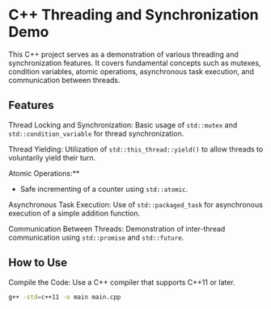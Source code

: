 # C++ Threading and Synchronization Demo

This C++ project serves as a demonstration of various threading and synchronization features. It covers fundamental concepts such as mutexes, condition variables, atomic operations, asynchronous task execution, and communication between threads.

## Features

Thread Locking and Synchronization:
    Basic usage of `std::mutex` and `std::condition_variable` for thread synchronization.

 Thread Yielding:
    Utilization of `std::this_thread::yield()` to allow threads to voluntarily yield their turn.

 Atomic Operations:**
   - Safe incrementing of a counter using `std::atomic`.

 Asynchronous Task Execution:
   Use of `std::packaged_task` for asynchronous execution of a simple addition function.

 Communication Between Threads:
   Demonstration of inter-thread communication using `std::promise` and `std::future`.

## How to Use

 Compile the Code:
    Use a C++ compiler that supports C++11 or later.
   ```bash
   g++ -std=c++11 -o main main.cpp
